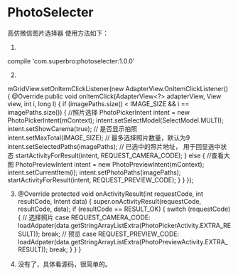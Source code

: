 # PhotoSelecter
高仿微信图片选择器
使用方法如下：

1.
compile 'com.superbro:photoselecter:1.0.0'


2. 
  mGridView.setOnItemClickListener(new AdapterView.OnItemClickListener() {
            @Override
            public void onItemClick(AdapterView<?> adapterView, View view, int i, long l) {
                if (imagePaths.size() < IMAGE_SIZE && i == imagePaths.size()) {
                    //照片选择
                    PhotoPickerIntent intent = new PhotoPickerIntent(mContext);
                    intent.setSelectModel(SelectModel.MULTI);
                    intent.setShowCarema(true); // 是否显示拍照
                    intent.setMaxTotal(IMAGE_SIZE); // 最多选择照片数量，默认为9
                    intent.setSelectedPaths(imagePaths); // 已选中的照片地址， 用于回显选中状态
                    startActivityForResult(intent, REQUEST_CAMERA_CODE);
                } else {
                    //查看大图
                    PhotoPreviewIntent intent = new PhotoPreviewIntent(mContext);
                    intent.setCurrentItem(i);
                    intent.setPhotoPaths(imagePaths);
                    startActivityForResult(intent, REQUEST_PREVIEW_CODE);
                }
            }
        });

3. 
    @Override
    protected void onActivityResult(int requestCode, int resultCode, Intent data) {
        super.onActivityResult(requestCode, resultCode, data);
        if (resultCode == RESULT_OK) {
            switch (requestCode) {
                // 选择照片
                case REQUEST_CAMERA_CODE:
                    loadAdpater(data.getStringArrayListExtra(PhotoPickerActivity.EXTRA_RESULT));
                    break;
                // 预览
                case REQUEST_PREVIEW_CODE:
                    loadAdpater(data.getStringArrayListExtra(PhotoPreviewActivity.EXTRA_RESULT));
                    break;
            }
        }
    }

4.  没有了，具体看源码，很简单的。
